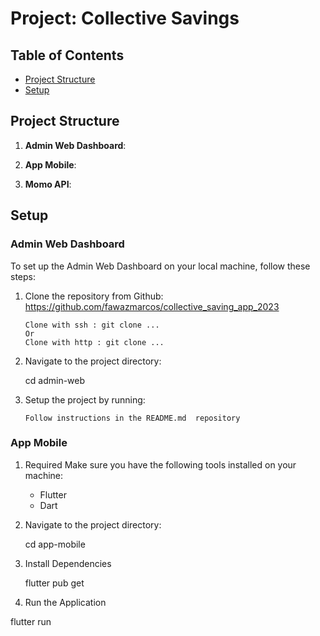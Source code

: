 # Project: Collective Savings 

## Table of Contents
- [Project Structure](#project-structure)
- [Setup](#setup)

## Project Structure
1. **Admin Web Dashboard**: 

2. **App Mobile**: 

3. **Momo API**: 

## Setup

### Admin Web Dashboard
To set up the Admin Web Dashboard on your local machine, follow these steps:

1. Clone the repository from Github: https://github.com/fawazmarcos/collective_saving_app_2023
   ```
   Clone with ssh : git clone ...
   Or
   Clone with http : git clone ...

2. Navigate to the project directory:
   
   cd admin-web 
   
3. Setup the project by running:
   ```
   Follow instructions in the README.md  repository

### App Mobile

1. Required
   Make sure you have the following tools installed on your machine:
   - Flutter
   - Dart
     
2. Navigate to the project directory:
   
   cd app-mobile

3. Install Dependencies
   
   flutter pub get

4.  Run the Application
   
   flutter run

